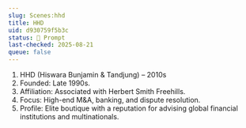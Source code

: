 ```yaml
---
slug: Scenes:hhd
title: HHD
uid: d930759f5b3c
status: 💬 Prompt
last-checked: 2025-08-21
queue: false
---
```

1. HHD (Hiswara Bunjamin & Tandjung) – 2010s
2. Founded: Late 1990s.
4. Affiliation: Associated with Herbert Smith Freehills.
6. Focus: High-end M&A, banking, and dispute resolution.
8. Profile: Elite boutique with a reputation for advising global financial institutions and multinationals.
